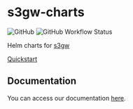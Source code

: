 # s3gw-charts

![GitHub][github-badge]
![GitHub Workflow Status][workflow-badge]

Helm charts for [s3gw](https://github.com/aquarist-labs/s3gw-core)

[Quickstart](charts/s3gw/README.md)

## Documentation

You can access our documentation [here](https://s3gw-docs.readthedocs.io/en/latest/helm-charts/).

[github-badge]: https://img.shields.io/github/license/aquarist-labs/s3gw-charts?style=for-the-badge
[workflow-badge]: https://img.shields.io/github/workflow/status/aquarist-labs/s3gw-charts/Lint%20and%20Test%20Charts?style=for-the-badge
